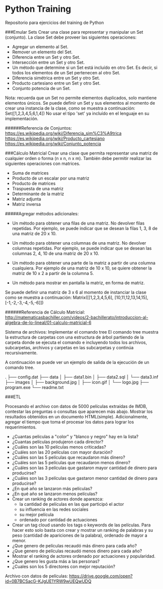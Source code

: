 # Python Training
Repositorio para ejercicios del training de Python

###Emular Sets
Crear una clase para representar y manipular un Set (conjunto). La clase Set debe proveer las siguientes operaciones:

- Agregar un elemento al Set.
- Remover un elemento del Set.
- Diferencia entre un Set y otro Set. 
- Intersección entre un Set y otro Set.
- Un método que determine si un Set está incluído en otro Set. Es decir, si todos los elementos de un Set pertenecen al otro Set.
- Diferencia simétrica entre un Set y otro Set.
- Producto cartesiano entre un Set y otro Set.
- Conjunto potencia de un Set.

Nota: recuerda que un Set no permite elementos duplicados, solo mantiene elementos únicos.
Se puede definir un Set y sus elementos al momento de crear una instancia de la clase, como se muestra a continuación:
Set([1,2,3,4,5,6,1,4])
No usar el tipo 'set' ya incluído en el lenguaje en su implementación.

######Referencia de Conjuntos:
https://es.wikipedia.org/wiki/Diferencia_sim%C3%A9trica
https://es.wikipedia.org/wiki/Producto_cartesiano
https://es.wikipedia.org/wiki/Conjunto_potencia


###Cálculo Matricial
Crear una clase que permita representar una matriz de cualquier orden o forma (n x n, n x m). 
También debe permitir realizar las siguientes operaciones con matrices.

- Suma de matrices
- Producto de un escalar por una matriz
- Producto de matrices
- Traspuesta de una matriz
- Determinante de la matriz
- Matriz adjunta
- Matriz inversa

#####Agregar métodos adicionales:

- Un método para obtener una filas de una matriz. No devolver filas repetidas.
Por ejemplo, se puede indicar que se desean la filas 1, 3, 8 de una matriz de 20 x 10.

- Un método para obtener una columnas de una matriz. No devolver columnas repetidas.
Por ejemplo, se puede indicar que se desean las columnas 2, 4, 10 de una matriz de 20 x 10.

- Un método para obtener una parte de la matriz a partir de una columna cualquiera. 
Por ejemplo de una matriz de 10 x 10, se quiere obtener la matriz de 10 x 2 a partir de la columna 5.

- Un método para mostrar en pantalla la matriz, en forma de matriz.

Se puede definir una matriz de 3 x 6 al momento de instanciar la clase como se muestra a continuación:
Matrix([[1,2,3,4,5,6],
	[10,11,12,13,14,15],
	[-1,-2,-3,-4,-5,-6]])

######Referencia de Cálculo Matricial:
http://matematicasbachiller.com/videos/2-bachillerato/introduccion-al-algebra-de-lo-lineal/01-calculo-matricial-6

Sistema de archivos: Implementar el comando tree
El comando tree muestra la estructura de carpetas con una estructura de árbol partiendo de la carpeta donde se ejecuta el comando e incluyendo todos los archivos, subcarpetas, archivos y carpetas en las subcarpetas y continúa recursivamente.

A continuación se puede ver un ejemplo de salida de la ejecución de un comando tree.

.
├── config.dat
├── data
│   ├── data1.bin
│   ├── data2.sql
│   └── data3.inf
├── images
│   ├── background.jpg
│   ├── icon.gif
│   └── logo.jpg
├── program.exe
└── readme.txt

###ETL

Procesando el archivo con datos de 5000 películas extraídas de IMDB, contestar las preguntas o consultas que aparecen más abajo. Mostrar los resultados obtenidos en un documento HTML(simple). Adicionalmente, agregar el tiempo que toma el procesar los datos para lograr los requerimientos.

- ¿Cuantas peliculas a "color" y "blanco y negro" hay en la lista?
- ¿Cuantas películas produjeron cada director?
- ¿Cuáles son las 10 películas menos criticadas?
- ¿Cuáles son las 20 películas con mayor duración?
- ¿Cuáles son las 5 películas que recaudaron más dinero?
- ¿Cuáles son las 5 películas que recaudaron menos dinero?
- ¿Cuáles son las 3 películas que gastaron mayor cantidad de dinero para producirse?
- ¿Cuáles son las 3 películas que gastaron menor cantidad de dinero para producirse?
- ¿En qué año se lanzaron más películas?
- ¿En qué año se lanzaron menos películas?
- Crear un ranking de actores donde aparezca:
	- la cantidad de películas en las que participó el actor
	- su influencia en las redes sociales
	- su mejor película
	- ordenado por cantidad de actuaciones
- Crear un tag cloud usando los tags o keywords de las películas. 
Para hacer esto solo basta con crear y mostrar un ranking de palabras y su peso (cantidad de apariciones de la palabra), ordenado de mayor a menor.
- ¿Que genero de películas recaudó más dinero para cada año?
- ¿Que genero de películas recaudó menos dinero para cada año?
- Mostrar el ranking de actores ordenado por actuaciones y popularidad.
- ¿Que genero les gusta más a las personas?
- ¿Cuales son los 5 directores con mejor reputación?

Archivo con datos de películas: 
https://drive.google.com/open?id=0B7BCSacG-KJgUE1YRW9wUEQwUDQ


